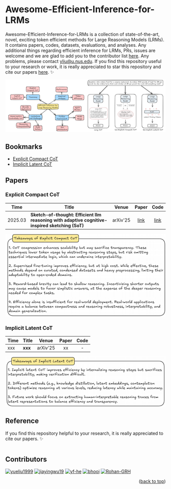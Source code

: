 # Awesome-Efficient-Inference-for-LRMs

Awesome-Efficient-Inference-for-LRMs is a collection of state-of-the-art, novel, exciting token efficient methods for Large Reasoning Models (LRMs). It contains papers, codes, datasets, evaluations, and analyses. Any additional things regarding efficient inference for LRMs, PRs, issues are welcome and we are glad to add you to the contributor list [here](#contributors). Any problems, please contact yliu@u.nus.edu. If you find this repository useful to your research or work, it is really appreciated to star this repository and cite our papers [here](#Reference). :sparkles:

<img src="./overview.png" alt="overview" style="zoom:61%;" />


## Bookmarks

- [Explicit Compact CoT](#explicit-compact-cot)
- [Implicit Latent CoT](#implicit-latent-cot)



## Papers



### Explicit Compact CoT

| Time    | Title                                                        | Venue |                  Paper                   |                             Code                             |
| ------- | ------------------------------------------------------------ | :---: | :--------------------------------------: | :----------------------------------------------------------: |
| 2025.03 | **Sketch-of-thought: Efficient llm reasoning with adaptive cognitive-inspired sketching (SoT)** |   arXiv'25     | [link](https://arxiv.org/abs/2503.05179) |        [link](https://github.com/SimonAytes/SoT)      |



<img src="./takeaway1.png" alt="takeaway1" style="zoom:61%;" />



### Implicit Latent CoT



| Time | Title   |  Venue   | Paper | Code |
| ---- | ------- | :------: | :---: | :--: |
| xxx  | **xxx** | arXiv'25 |  xx   |  -   |



<img src="./takeaway2.png" alt="takeaway1" style="zoom:61%;" />







## Reference

If you find this repository helpful to your research, it is really appreciated to cite our papers. :sparkles:

```

```



## Contributors

<a href="https://github.com/yueliu1999" target="_blank"><img src="https://avatars.githubusercontent.com/u/41297969?s=64&v=4" alt="yueliu1999" width="96" height="96"/></a> 
<a href="https://github.com/jiayingwu19" target="_blank"><img src="https://avatars.githubusercontent.com/u/54256470?v=4" alt="jiayingwu19" width="96" height="96"/></a> 
<a href="https://github.com/yf-he" target="_blank"><img src="https://avatars.githubusercontent.com/u/64448231?v=4" alt="yf-he" width="96" height="96"/></a> 
<a href="https://github.com/bhooi" target="_blank"><img src="https://avatars.githubusercontent.com/u/733939?v=4" alt="bhooi" width="96" height="96"/></a> 
<a href="https://github.com/Rohan-GRH" target="_blank"><img src="https://avatars.githubusercontent.com/u/166485256?v=4" alt="Rohan-GRH" width="96" height="96"/></a> 




<p align="right">(<a href="#top">back to top</a>)</p>












